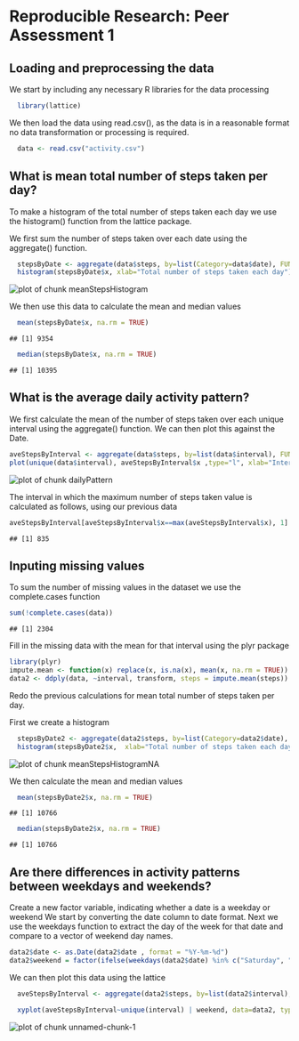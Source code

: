 # Reproducible Research: Peer Assessment 1


## Loading and preprocessing the data
We start by including any necessary R libraries for the data processing

```r
  library(lattice)
```

We then load the data using read.csv(), as the data is in a reasonable format no data transformation or processing is required.


```r
  data <- read.csv("activity.csv")
```


## What is mean total number of steps taken per day?

To make a histogram of the total number of steps taken each day we use the histogram() function from the lattice package.

We first sum the number of steps taken over each date using the aggregate() function.


```r
  stepsByDate <- aggregate(data$steps, by=list(Category=data$date), FUN=sum, na.rm=TRUE)
  histogram(stepsByDate$x, xlab="Total number of steps taken each day")
```

![plot of chunk meanStepsHistogram](figure/meanStepsHistogram.png) 

We then use this data to calculate the mean and median values

```r
  mean(stepsByDate$x, na.rm = TRUE)
```

```
## [1] 9354
```

```r
  median(stepsByDate$x, na.rm = TRUE)
```

```
## [1] 10395
```

## What is the average daily activity pattern?

We first calculate the mean of the number of steps taken over each unique interval using the aggregate() function. We can then plot this against the Date.


```r
aveStepsByInterval <- aggregate(data$steps, by=list(data$interval), FUN=mean, na.rm=TRUE)
plot(unique(data$interval), aveStepsByInterval$x ,type="l", xlab="Interval", ylab="Average number of steps")
```

![plot of chunk dailyPattern](figure/dailyPattern.png) 

The interval in which the maximum number of steps taken value is calculated as follows, using our previous data


```r
aveStepsByInterval[aveStepsByInterval$x==max(aveStepsByInterval$x), 1]
```

```
## [1] 835
```

## Inputing missing values

To sum the number of missing values in the dataset we use the complete.cases function 

```r
sum(!complete.cases(data))
```

```
## [1] 2304
```

Fill in the missing data with the mean for that interval using the plyr package

```r
library(plyr)
impute.mean <- function(x) replace(x, is.na(x), mean(x, na.rm = TRUE))
data2 <- ddply(data, ~interval, transform, steps = impute.mean(steps))
```

Redo the previous calculations for mean total number of steps taken per day.

First we create a histogram

```r
  stepsByDate2 <- aggregate(data2$steps, by=list(Category=data2$date), FUN=sum, na.rm=TRUE)
  histogram(stepsByDate2$x,  xlab="Total number of steps taken each day")
```

![plot of chunk meanStepsHistogramNA](figure/meanStepsHistogramNA.png) 

We then calculate the mean and median values

```r
  mean(stepsByDate2$x, na.rm = TRUE)
```

```
## [1] 10766
```

```r
  median(stepsByDate2$x, na.rm = TRUE)
```

```
## [1] 10766
```

## Are there differences in activity patterns between weekdays and weekends?

Create a new factor variable, indicating whether a date is a weekday or weekend
We start by converting the date column to date format.
Next we use the weekdays function to extract the day of the week for that date and compare to a vector of weekend day names.


```r
data2$date <- as.Date(data2$date , format = "%Y-%m-%d")
data2$weekend = factor(ifelse(weekdays(data2$date) %in% c("Saturday", "Sunday"), "weekend", "weekday"))
```

We can then plot this data using the lattice 

```r
  aveStepsByInterval <- aggregate(data2$steps, by=list(data2$interval), FUN=mean, na.rm=TRUE)$x

  xyplot(aveStepsByInterval~unique(interval) | weekend, data=data2, type="l", layout = c(1, 2), xlab="Interval", ylab="No. Steps")
```

![plot of chunk unnamed-chunk-1](figure/unnamed-chunk-1.png) 
